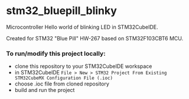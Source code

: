 # stm32_bluepill_blinky

Microcontroller Hello world of blinking LED in STM32CubeIDE.

Created for STM32 "Blue Pill" HW-267 based on STM32F103CBT6 MCU. 

### To run/modify this project locally:

* clone this repository to your STM32CubeIDE workspace
* in STM32CubeIDE `File > New > STM32 Project From Existing STM32CubeMX Configuration File (.ioc)`
* choose .ioc file from cloned repository
* build and run the project